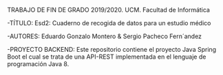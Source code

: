 TRABAJO DE FIN DE GRADO 2019/2020. UCM. Facultad de Informática 

-TÍTULO: Esd2: Cuaderno de recogida de datos
para un estudio médico

-AUTORES: Eduardo Gonzalo Montero & Sergio Pacheco Fern´andez

-PROYECTO BACKEND: Este repositorio contiene el proyecto Java Spring Boot el cual se trata de una API-REST implementada en el lenguaje de programación Java 8.
